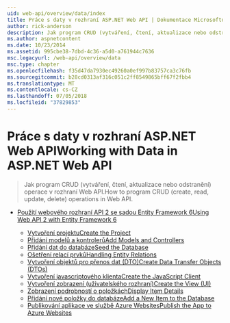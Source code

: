 ```yaml
---
uid: web-api/overview/data/index
title: Práce s daty v rozhraní ASP.NET Web API | Dokumentace Microsoftu
author: rick-anderson
description: Jak program CRUD (vytváření, čtení, aktualizace nebo odstranění) operace v rozhraní Web API.
ms.author: aspnetcontent
ms.date: 10/23/2014
ms.assetid: 995cbe38-7dbd-4c36-a5d0-a761944c7636
msc.legacyurl: /web-api/overview/data
msc.type: chapter
ms.openlocfilehash: f35d47da7930ec49260a0ef997b83757ca3c76fb
ms.sourcegitcommit: b28cd0313af316c051c2ff8549865bff67f2fbb4
ms.translationtype: MT
ms.contentlocale: cs-CZ
ms.lasthandoff: 07/05/2018
ms.locfileid: "37829853"
---
```

<a name="working-with-data-in-aspnet-web-api"></a><span data-ttu-id="a0352-103">Práce s daty v rozhraní ASP.NET Web API</span><span class="sxs-lookup"><span data-stu-id="a0352-103">Working with Data in ASP.NET Web API</span></span>
====================
> <span data-ttu-id="a0352-104">Jak program CRUD (vytváření, čtení, aktualizace nebo odstranění) operace v rozhraní Web API.</span><span class="sxs-lookup"><span data-stu-id="a0352-104">How to program CRUD (create, read, update, delete) operations in Web API.</span></span>


- [<span data-ttu-id="a0352-105">Použití webového rozhraní API 2 se sadou Entity Framework 6</span><span class="sxs-lookup"><span data-stu-id="a0352-105">Using Web API 2 with Entity Framework 6</span></span>](using-web-api-with-entity-framework/index.md)

    - [<span data-ttu-id="a0352-106">Vytvoření projektu</span><span class="sxs-lookup"><span data-stu-id="a0352-106">Create the Project</span></span>](using-web-api-with-entity-framework/part-1.md)
    - [<span data-ttu-id="a0352-107">Přidání modelů a kontrolerů</span><span class="sxs-lookup"><span data-stu-id="a0352-107">Add Models and Controllers</span></span>](using-web-api-with-entity-framework/part-2.md)
    - [<span data-ttu-id="a0352-108">Přidání dat do databáze</span><span class="sxs-lookup"><span data-stu-id="a0352-108">Seed the Database</span></span>](using-web-api-with-entity-framework/part-3.md)
    - [<span data-ttu-id="a0352-109">Ošetření relací prvků</span><span class="sxs-lookup"><span data-stu-id="a0352-109">Handling Entity Relations</span></span>](using-web-api-with-entity-framework/part-4.md)
    - [<span data-ttu-id="a0352-110">Vytvoření objektů pro přenos dat (DTO)</span><span class="sxs-lookup"><span data-stu-id="a0352-110">Create Data Transfer Objects (DTOs)</span></span>](using-web-api-with-entity-framework/part-5.md)
    - [<span data-ttu-id="a0352-111">Vytvoření javascriptového klienta</span><span class="sxs-lookup"><span data-stu-id="a0352-111">Create the JavaScript Client</span></span>](using-web-api-with-entity-framework/part-6.md)
    - [<span data-ttu-id="a0352-112">Vytvoření zobrazení (uživatelského rozhraní)</span><span class="sxs-lookup"><span data-stu-id="a0352-112">Create the View (UI)</span></span>](using-web-api-with-entity-framework/part-7.md)
    - [<span data-ttu-id="a0352-113">Zobrazení podrobností o položkách</span><span class="sxs-lookup"><span data-stu-id="a0352-113">Display Item Details</span></span>](using-web-api-with-entity-framework/part-8.md)
    - [<span data-ttu-id="a0352-114">Přidání nové položky do databáze</span><span class="sxs-lookup"><span data-stu-id="a0352-114">Add a New Item to the Database</span></span>](using-web-api-with-entity-framework/part-9.md)
    - [<span data-ttu-id="a0352-115">Publikování aplikace ve službě Azure Websites</span><span class="sxs-lookup"><span data-stu-id="a0352-115">Publish the App to Azure Websites</span></span>](using-web-api-with-entity-framework/part-10.md)
